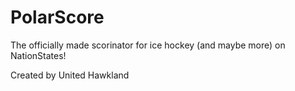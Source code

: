 # PolarScore
The officially made scorinator for ice hockey (and maybe more) on NationStates!

Created by United Hawkland
